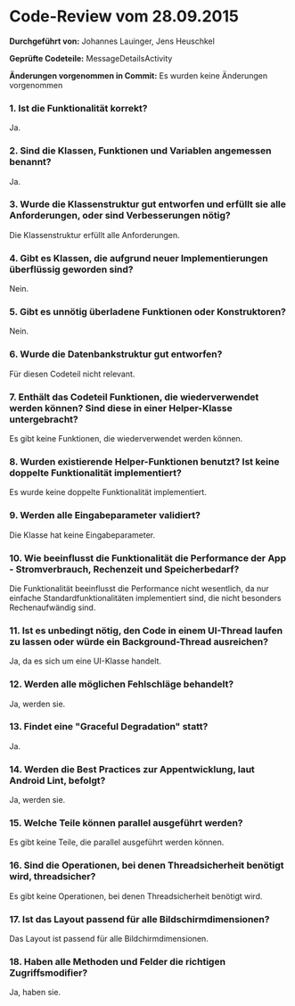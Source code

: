 # Code-Review vom 28.09.2015

**Durchgeführt von:** Johannes Lauinger, Jens Heuschkel

**Geprüfte Codeteile:** MessageDetailsActivity

**Änderungen vorgenommen in Commit:** Es wurden keine Änderungen vorgenommen

### 1. Ist die Funktionalität korrekt?

Ja.

### 2. Sind die Klassen, Funktionen und Variablen angemessen benannt?

Ja.

### 3. Wurde die Klassenstruktur gut entworfen und erfüllt sie alle Anforderungen, oder sind Verbesserungen nötig?

Die Klassenstruktur erfüllt alle Anforderungen.

### 4. Gibt es Klassen, die aufgrund neuer Implementierungen überflüssig geworden sind?

Nein.

### 5. Gibt es unnötig überladene Funktionen oder Konstruktoren?

Nein.

### 6. Wurde die Datenbankstruktur gut entworfen?

Für diesen Codeteil nicht relevant.

### 7. Enthält das Codeteil Funktionen, die wiederverwendet werden können? Sind diese in einer Helper-Klasse untergebracht?

Es gibt keine Funktionen, die wiederverwendet werden können.

### 8. Wurden existierende Helper-Funktionen benutzt? Ist keine doppelte Funktionalität implementiert?

Es wurde keine doppelte Funktionalität implementiert.

### 9. Werden alle Eingabeparameter validiert?

Die Klasse hat keine Eingabeparameter.

### 10. Wie beeinflusst die Funktionalität die Performance der App - Stromverbrauch, Rechenzeit und Speicherbedarf?

Die Funktionalität beeinflusst die Performance nicht wesentlich, da nur einfache Standardfunktionalitäten implementiert sind, die nicht besonders Rechenaufwändig sind.

### 11. Ist es unbedingt nötig, den Code in einem UI-Thread laufen zu lassen oder würde ein Background-Thread ausreichen?

Ja, da es sich um eine UI-Klasse handelt.

### 12. Werden alle möglichen Fehlschläge behandelt?

Ja, werden sie.

### 13. Findet eine "Graceful Degradation" statt?

Ja.

### 14. Werden die Best Practices zur Appentwicklung, laut Android Lint, befolgt?

Ja, werden sie.

### 15. Welche Teile können parallel ausgeführt werden?

Es gibt keine Teile, die parallel ausgeführt werden können.

### 16. Sind die Operationen, bei denen Threadsicherheit benötigt wird, threadsicher?

Es gibt keine Operationen, bei denen Threadsicherheit benötigt wird.

### 17. Ist das Layout passend für alle Bildschirmdimensionen?

Das Layout ist passend für alle Bildchirmdimensionen.

### 18. Haben alle Methoden und Felder die richtigen Zugriffsmodifier?

Ja, haben sie.
